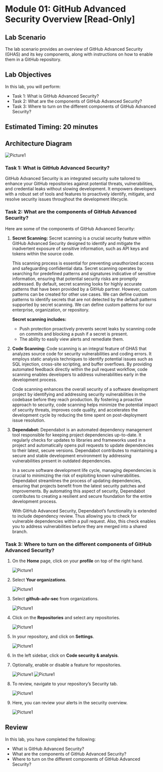 # Module 01: GitHub Advanced Security Overview [Read-Only]

## Lab Scenario

The lab scenario provides an overview of GitHub Advanced Security (GHAS) and its key components, along with instructions on how to enable them in a GitHub repository.

## Lab Objectives
In this lab, you will perform:

- Task 1: What is GitHub Advanced Security? 
- Task 2: What are the components of GitHub Advanced Security?  
- Task 3: Where to turn on the different components of GitHub Advanced Security?  

## Estimated Timing: 20 minutes

## Architecture Diagram

   ![Picture1](./images/ar01.png)

### Task 1: What is GitHub Advanced Security?

GitHub Advanced Security is an integrated security suite tailored to enhance your GitHub repositories against potential threats, vulnerabilities, and credential leaks without slowing development. It empowers developers with a robust set of tools and features to proactively identify, mitigate, and resolve security issues throughout the development lifecycle. 

### Task 2: What are the components of GitHub Advanced Security?  
Here are some of the components of GitHub Advanced Security:

1. **Secret Scanning:** Secret scanning is a crucial security feature within GitHub Advanced Security designed to identify and mitigate the inadvertent exposure of sensitive information, such as API keys and tokens within the source code.

    This scanning process is essential for preventing unauthorized access and safeguarding confidential data. Secret scanning operates by searching for predefined patterns and signatures indicative of sensitive information, ensuring that potential security risks are promptly addressed. By default, secret scanning looks for highly accurate patterns that have been provided by a GitHub partner. However, custom patterns can be created for other use cases. We can define custom patterns to identify secrets that are not detected by the default patterns supported by secret scanning. We can define custom patterns for our enterprise, organization, or repository.

   **Secret scanning includes:**
    - Push protection proactively prevents secret leaks by scanning code on commits and blocking a push if a secret is present.
    - The ability to easily view alerts and remediate them.

1. **Code Scanning:** Code scanning is an integral feature of GHAS that analyzes source code for security vulnerabilities and coding errors. It employs static analysis techniques to identify potential issues such as SQL injection, cross-site scripting, and buffer overflows. By providing automated feedback directly within the pull request workflow, code scanning enables developers to address vulnerabilities early in the development process.

    Code scanning enhances the overall security of a software development project by identifying and addressing security vulnerabilities in the codebase before they reach production. By fostering a proactive approach to security, code scanning helps minimize the potential impact of security threats, improves code quality, and accelerates the development cycle by reducing the time spent on post-deployment issue resolution.

1. **Dependabot:** Dependabot is an automated dependency management tool responsible for keeping project dependencies up-to-date. It regularly checks for updates to libraries and frameworks used in a project and automatically opens pull requests to update dependencies to their latest, secure versions. Dependabot contributes to maintaining a secure and stable development environment by addressing vulnerabilities present in outdated dependencies.

    In a secure software development life cycle, managing dependencies is crucial to minimizing the risk of exploiting known vulnerabilities. Dependabot streamlines the process of updating dependencies, ensuring that projects benefit from the latest security patches and improvements. By automating this aspect of security, Dependabot contributes to creating a resilient and secure foundation for the entire development process.

    With GitHub Advanced Security, Dependabot’s functionality is extended to include dependency review. Thus allowing you to check for vulnerable dependencies within a pull request. Also, this check enables you to address vulnerabilities before they are merged into a shared branch.

### Task 3: Where to turn on the different components of GitHub Advanced Security?  

1. On the **Home** page, click on your **profile** on top of the right hand.

   ![Picture1](./images/orgprofile.png) 

1. Select **Your organizations**.

   ![Picture1](./images/org.png) 

1. Select **github-adv-sec** from organizations.

   ![Picture1](./images/org1.png) 

1. Click on the **Repositories** and select any repositories.

   ![Picture1](./images/anyrepo.png) 

1. In your repository, and click on **Settings**.

   ![Picture1](./images/ghasr1.png)

1. In the left sidebar, click on **Code security & analysis**.

1. Optionally, enable or disable a feature for repositories.

   ![Picture1](./images/ghasr2.png)
   ![Picture1](./images/ghasr3.png)

1. To review, navigate to your repository’s Security tab.

   ![Picture1](./images/security-tab.png)

1. Here, you can review your alerts in the security overview.

   ![Picture1](./images/security-overview-page.png)
   

## Review
 
In this lab, you have completed the following:
+ What is GitHub Advanced Security?
+ What are the components of GitHub Advanced Security?
+ Where to turn on the different components of GitHub Advanced Security? 

